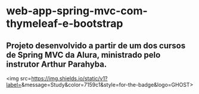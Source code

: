 # web-app-spring-mvc-com-thymeleaf-e-bootstrap
## Projeto desenvolvido a partir de um dos cursos de Spring MVC da Alura, ministrado pelo instrutor Arthur Parahyba.
<img src=https://img.shields.io/static/v1?label=<LABEL>&message=Study&color=7159c1&style=for-the-badge&logo=GHOST>
